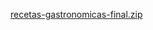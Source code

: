 [recetas-gastronomicas-final.zip](https://github.com/user-attachments/files/21244090/recetas-gastronomicas-final.zip)
